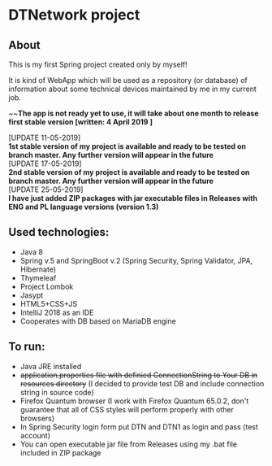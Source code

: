 **DTNetwork project**
===================

**About**
----------
This is my first Spring project created only by myself!

It is kind of WebApp which will be used as a repository (or database) of information about some technical devices 
maintained by me in my current job.

~~**The app is not ready yet to use, it will take about one month to release first stable version [written: 4 April 2019 ]**

[UPDATE 11-05-2019]  
**1st stable version of my project is available and ready to be tested on branch master. Any further version will appear in the future**  
[UPDATE 17-05-2019]  
**2nd stable version of my project is available and ready to be tested on branch master. Any further version will appear in the future**  
[UPDATE 25-05-2019]  
**I have just added ZIP packages with jar executable files in Releases with ENG and PL language versions (version 1.3)**




**Used technologies:**
-----------------------
* Java 8
* Spring v.5 and SpringBoot v.2 (Spring Security, Spring Validator, JPA, Hibernate)  
* Thymeleaf  
* Project Lombok
* Jasypt
* HTML5+CSS+JS
* IntelliJ 2018 as an IDE
* Cooperates with DB based on MariaDB engine
 

**To run:**
-------------
* Java JRE installed
* ~~application.properties file with definied ConnectionString to Your DB in resources directory~~ (I decided to provide test DB and include connection string in source code)
* Firefox Quantum browser (I work with Firefox Quantum 65.0.2, don't guarantee that all of CSS styles will perform properly with other browsers)
* In Spring Security login form put DTN and DTN1 as login and pass (test account)  
* You can open executable jar file from Releases using my .bat file included in ZIP package
